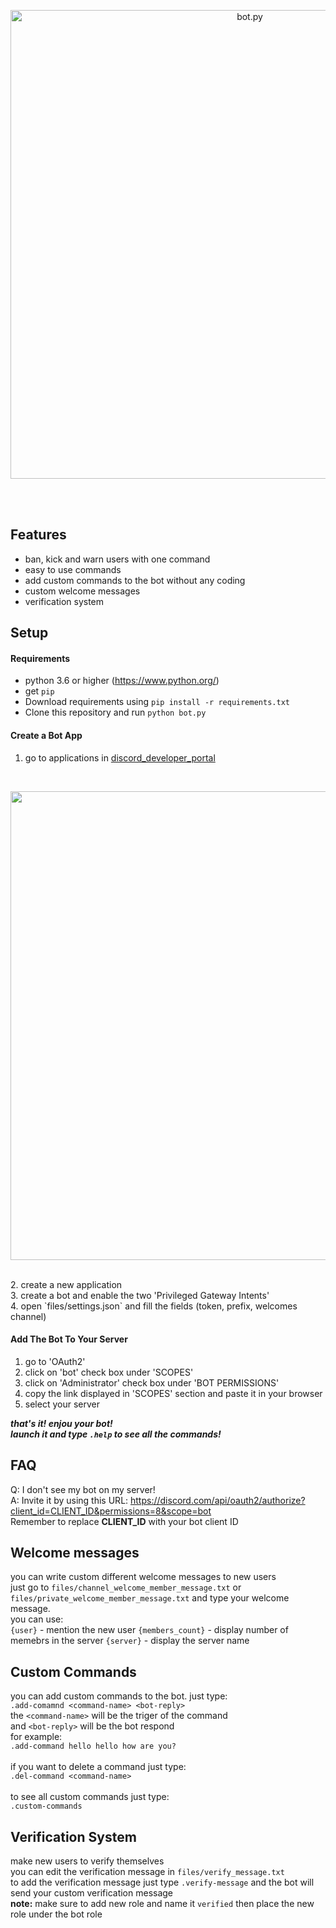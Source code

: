 <p align="center">
  <img alt="bot.py" src="https://github.com/Yarin-G/images/blob/master/discord_bot_images/logo.jpg" width="750px">
</p>
<br><br>

## Features <br>
* ban, kick and warn users with one command<br>
* easy to use commands<br>
* add custom commands to the bot without any coding<br>
* custom welcome messages <br>
* verification system<br>

## Setup
#### Requirements
* python 3.6 or higher (https://www.python.org/)
* get `pip`
* Download requirements using `pip install -r requirements.txt`
* Clone this repository and run `python bot.py`

#### Create a Bot App 
1. go to applications in [discord_developer_portal](https://discord.com/developers/applications)
<br>
<p align="center">
  <img src="https://github.com/Yarin-G/images/blob/master/discord_bot_images/steps.png" width="750px">
</p>
<br>
2. create a new application<br>
3. create a bot and enable the two 'Privileged Gateway Intents'<br>
4. open `files/settings.json` and fill the fields (token, prefix, welcomes channel)<br>

#### Add The Bot To Your Server
1. go to 'OAuth2'<br>
2. click on 'bot' check box under 'SCOPES'<br>
3. click on 'Administrator' check box under 'BOT PERMISSIONS'<br>
4. copy the link displayed in 'SCOPES' section and paste it in your browser<br>
5. select your server<br>

***that's it! enjou your bot!***<br>
***launch it and type `.help` to see all the commands!***


## FAQ
Q: I don't see my bot on my server!<br>
A: Invite it by using this URL: https://discord.com/api/oauth2/authorize?client_id=CLIENT_ID&permissions=8&scope=bot<br>
Remember to replace **CLIENT_ID** with your bot client ID


## Welcome messages
you can write custom different welcome messages to new users<br>
just go to `files/channel_welcome_member_message.txt` or `files/private_welcome_member_message.txt` and type your welcome message.<br>
you can use:<br>
`{user}` - mention the new user
`{members_count}` - display number of memebrs in the server
`{server}` - display the server name


## Custom Commands
you can add custom commands to the bot. just type:<br>
`.add-comamnd <command-name> <bot-reply>`
<br>
the `<command-name>` will be the triger of the command<br>
and `<bot-reply>` will be the bot respond<br>
for example:<br>
`.add-command hello hello how are you?`<br>
 <br>
 if you want to delete a command just type:<br>
 `.del-command <command-name>`
 <br>
 <br>
 to see all custom commands just type:<br>
 `.custom-commands`
  
  
## Verification System
make new users to verify themselves<br>
you can edit the verification message in `files/verify_message.txt`<br>
to add the verification message just type `.verify-message` and the bot will send your custom verification message<br>
**note:** make sure to add new role and name it `verified` then place the new role under the bot role
